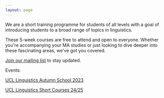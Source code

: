 ```yaml
---
layout: page
---
```


We are a short training programme for students of all levels with a goal of introducing students to a broad range of topics in linguistics. 

These 5-week courses are free to attend and open to everyone. Whether you're accompanying your MA studies or just looking to dive deeper into these fascinating areas, we've got you covered.

[Join our mailing list](https://docs.google.com/forms/d/e/1FAIpQLSdJmVKQm9bETLU6RAODyuLENwe0F2uR38JHgN2UsOZ8UOU8bQ/viewform?usp=sf_link) to stay updated. 

Events:

[UCL Linguistics Autumn School 2023](https://sites.google.com/view/ucllinguisticsautumnschool2023/)

[UCL Linguistics Short Courses 24/25](https://ucl-linguistics-short-course.github.io/2024/)
